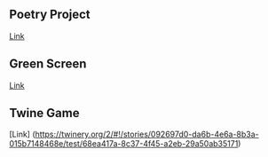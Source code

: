 ## Poetry Project 

[Link](https://cledes33.github.io/)

## Green Screen 

[Link](https://youtu.be/EXWyOE4bZZE) 

## Twine Game

[Link] (https://twinery.org/2/#!/stories/092697d0-da6b-4e6a-8b3a-015b7148468e/test/68ea417a-8c37-4f45-a2eb-29a50ab35171)
